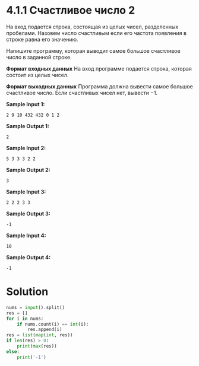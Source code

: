 # 4.1.1 Счастливое число 2
На вход подается строка, состоящая из целых чисел, разделенных пробелами. Назовем число счастливым если его частота появления в строке равна его значению.

Напишите программу, которая выводит самое большое счастливое число в заданной строке.

**Формат входных данных**
На вход программе подается строка, которая состоит из целых чисел.

**Формат выходных данных**
Программа должна вывести самое большое счастливое число. Если счастливых чисел нет, вывести −1.

**Sample Input 1:**
```
2 9 10 432 432 0 1 2
```
**Sample Output 1:**
```
2
```
**Sample Input 2:**
```
5 3 3 3 2 2
```
**Sample Output 2:**
```
3
```
**Sample Input 3:**
```
2 2 2 3 3
```
**Sample Output 3:**
```
-1
```
**Sample Input 4:**
```
10
```
**Sample Output 4:**
```
-1
```
# Solution
```python
nums = input().split()
res = []
for i in nums:
    if nums.count(i) == int(i):
        res.append(i)
res = list(map(int, res))
if len(res) > 0:
    print(max(res))
else:
    print('-1')
```
